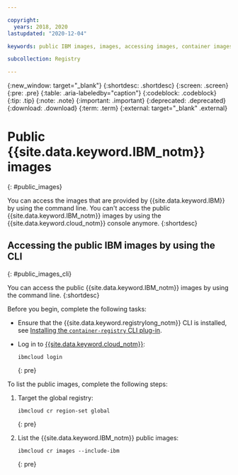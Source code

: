 ```yaml
---

copyright:
  years: 2018, 2020
lastupdated: "2020-12-04"

keywords: public IBM images, images, accessing images, container images, public images,

subcollection: Registry

---
```


{:new_window: target="_blank"}
{:shortdesc: .shortdesc}
{:screen: .screen}
{:pre: .pre}
{:table: .aria-labeledby="caption"}
{:codeblock: .codeblock}
{:tip: .tip}
{:note: .note}
{:important: .important}
{:deprecated: .deprecated}
{:download: .download}
{:term: .term}
{:external: target="_blank" .external}

# Public {{site.data.keyword.IBM_notm}} images
{: #public_images}

You can access the images that are provided by {{site.data.keyword.IBM}} by using the command line. You can't access the public {{site.data.keyword.IBM_notm}} images by using the {{site.data.keyword.cloud_notm}} console anymore.
{:shortdesc}

## Accessing the public IBM images by using the CLI
{: #public_images_cli}

You can access the public {{site.data.keyword.IBM_notm}} images by using the command line.
{:shortdesc}

Before you begin, complete the following tasks:

- Ensure that the {{site.data.keyword.registrylong_notm}} CLI is installed, see [Installing the `container-registry` CLI plug-in](/docs/Registry?topic=Registry-registry_setup_cli_namespace#cli_namespace_registry_cli_install).
- Log in to [{{site.data.keyword.cloud_notm}}](/docs/cli?topic=cli-ibmcloud_cli#ibmcloud_login):

  ```
  ibmcloud login
  ```
  {: pre}

To list the public images, complete the following steps:

1. Target the global registry:

   ```
   ibmcloud cr region-set global
   ```
   {: pre}

2. List the {{site.data.keyword.IBM_notm}} public images:

   ```
   ibmcloud cr images --include-ibm
   ```
   {: pre}
